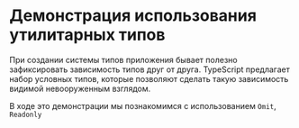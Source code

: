 # Демонстрация использования утилитарных типов

При создании системы типов приложения бывает полезно зафиксировать зависимость типов друг от друга. TypeScript предлагает набор условных типов, которые позволяют сделать такую зависимость видимой невооруженным взглядом.

В ходе это демонстрации мы познакомимся с использованием `Omit`, `Readonly`
